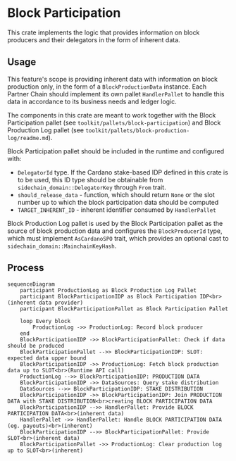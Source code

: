 # Block Participation

This crate implements the logic that provides information on block producers and their
delegators in the form of inherent data.


## Usage

This feature's scope is providing inherent data with information on block production only,
in the form of a `BlockProductionData` instance.
Each Partner Chain should implement its own pallet `HandlerPallet` to handle this data
in accordance to its business needs and ledger logic.

The components in this crate are meant to work together with the
Block Participation pallet (see `toolkit/pallets/block-participation`) and
Block Production Log pallet (see `toolkit/pallets/block-production-log/readme.md`).

Block Participation pallet should be included in the runtime and configured with:
- `DelegatorId` type. If the Cardano stake-based IDP defined in this crate is to be used,
  this ID type should be obtainable from `sidechain_domain::DelegatorKey` through `From` trait.
- `should_release_data` - function, which should return `None` or the slot number up to
  which the block participation data should be computed
- `TARGET_INHERENT_ID` - inherent identifier consumed by `HandlerPallet`

Block Production Log pallet is used by the Block Participation pallet as the source of
block production data and configures the `BlockProducerId` type, which must implement
`AsCardanoSPO` trait, which provides an optional cast to `sidechain_domain::MainchainKeyHash`.

## Process

``` mermaid
sequenceDiagram
	participant ProductionLog as Block Production Log Pallet
	participant BlockParticipationIDP as Block Participation IDP<br>(inherent data provider)
	participant BlockParticipationPallet as Block Participation Pallet

	loop Every block
		ProductionLog ->> ProductionLog: Record block producer
	end
	BlockParticipationIDP ->> BlockParticipationPallet: Check if data should be produced
	BlockParticipationPallet -->> BlockParticipationIDP: SLOT: expected data upper bound
	BlockParticipationIDP ->> ProductionLog: Fetch block production data up to SLOT<br>(Runtime API call)
	ProductionLog -->> BlockParticipationIDP: PRODUCTION DATA
	BlockParticipationIDP ->> DataSources: Query stake distribution
	DataSources -->> BlockParticipationIDP: STAKE DISTRIBUTION
	BlockParticipationIDP ->> BlockParticipationIDP: Join PRODUCTION DATA with STAKE DISTRIBUTION<br>creating BLOCK PARTICIPATION DATA
	BlockParticipationIDP -->> HandlerPallet: Provide BLOCK PARTICIPATION DATA<br>(inherent data)
	HandlerPallet ->> HandlerPallet: Handle BLOCK PARTICIPATION DATA (eg. payouts)<br>(inherent)
	BlockParticipationIDP -->> BlockParticipationPallet: Provide SLOT<br>(inherent data)
	BlockParticipationPallet ->> ProductionLog: Clear production log up to SLOT<br>(inherent)
```

